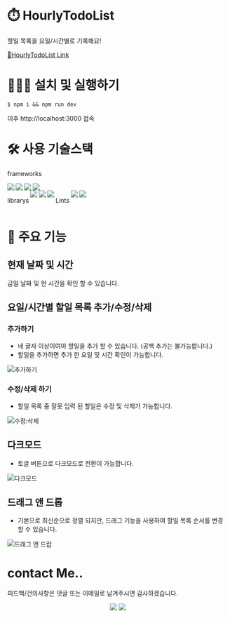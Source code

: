 # ⏱️ HourlyTodoList 
할일 목록을 요일/시간별로 기록해요!

[🔗HourlyTodoList Link](https://hourly-todo-list.vercel.app/)

# 👨🏻‍💻 설치 및 실행하기 
`$ npm i && npm run dev`

이후  http://localhost:3000 접속

# 🛠️ 사용 기술스택 
frameworks
<div style="display:flex; gap:0.2rem;">
<img src="https://img.shields.io/badge/react-61DAFB?style=for-the-badge&logo=react&logoColor=white">
<img src="https://img.shields.io/badge/TypeScript-3178C6?style=for-the-badge&logo=typescript&logoColor=white">
<img src="https://img.shields.io/badge/Next.js-000000?style=for-the-badge&logo=next.js&logoColor=white">
<img src="https://img.shields.io/badge/tailwindcss-06B6D4?style=for-the-badge&logo=tailwindcss&logoColor=white">
</div>
<div style="display:flex; gap:0.2rem;">
<p>librarys</p>
<img src="https://img.shields.io/badge/reacthookform-EC5990?style=for-the-badge&logo=reacthookform&logoColor=white">
<img src="https://img.shields.io/badge/react--beautiful--dnd-61DAFB?style=for-the-badge&logo=next&logoColor=white">
<img src="https://img.shields.io/badge/next--themes-000000?style=for-the-badge&logo=next&logoColor=white">

<p>Lints</p>
<img src="https://img.shields.io/badge/ESLint-4B32C3?style=for-the-badge&logo=eslint&logoColor=white">
<img src="https://img.shields.io/badge/prettier-F7B93E?style=for-the-badge&logo=prettier&logoColor=white">
</div>

# 🎯 주요 기능 

## 현재 날짜 및 시간
금일 날짜 및 현 시간을 확인 할 수 있습니다.

## 요일/시간별 할일 목록 추가/수정/삭제 

### 추가하기
- 네 글자 이상이여야 할일을 추가 할 수 있습니다. (공백 추가는 불가능합니다.)
- 할일을 추가하면 추가 한 요일 및 시간 확인이 가능합니다.

![추가하기](https://github.com/PJW980921/HourlyTodoList/assets/124119421/f5d7b042-e308-44fc-be86-e2d16bfacefa)

### 수정/삭제 하기
- 할일 목록 중 잘못 입력 된 할일은 수정 및 삭제가 가능합니다.

![수정:삭제](https://github.com/PJW980921/HourlyTodoList/assets/124119421/5749cf38-d753-4cb8-8f89-c9610f69b5f5)


## 다크모드
- 토글 버튼으로 다크모드로 전환이 가능합니다.

![다크모드](https://github.com/PJW980921/HourlyTodoList/assets/124119421/68ecbee8-6946-4644-b00b-5089a19946cf)


## 드래그 앤 드롭
- 기본으로 최신순으로 정렬 되지만, 드래그 기능을 사용하여 할일 목록 순서를 변경할 수 있습니다.
  
![드래그 앤 드랍](https://github.com/PJW980921/HourlyTodoList/assets/124119421/8ba957f7-a669-44c9-a4a2-734d6ca483e4)

# contact Me.. 
피드백/건의사항은 댓글 또는 이메일로 남겨주시면 감사하겠습니다.
    <div align= "center"> 
    <a href=https://velog.io/@jackgg12322/posts><img src="https://img.shields.io/badge/Velog-20C997?style=for-the-badge&logo=Velog&logoColor=white&link=https://velog.io/@jackgg12322/posts"></a>
<a href=mailto:jackgg12322@gmail.com>
<img src="https://img.shields.io/badge/Gmail-EA4335?style=for-the-badge&logo=Gmail&logoColor=white&link=mailto:jackgg12322@gmail.com"></a></div> 

